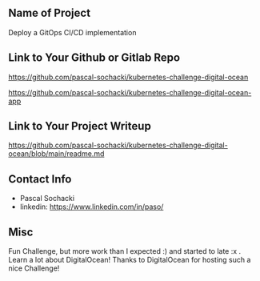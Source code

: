 ## Name of Project
Deploy a GitOps CI/CD implementation

## Link to Your Github or Gitlab Repo
https://github.com/pascal-sochacki/kubernetes-challenge-digital-ocean

https://github.com/pascal-sochacki/kubernetes-challenge-digital-ocean-app

## Link to Your Project Writeup
https://github.com/pascal-sochacki/kubernetes-challenge-digital-ocean/blob/main/readme.md

## Contact Info
* Pascal Sochacki
* linkedin: https://www.linkedin.com/in/paso/

## Misc
Fun Challenge, but more work than I expected :) and started to late :x .
Learn a lot about DigitalOcean! 
Thanks to DigitalOcean for hosting such a nice Challenge!
